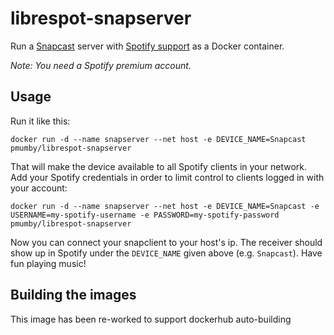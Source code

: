 # librespot-snapserver

Run a [Snapcast](https://github.com/badaix/snapcast) server with [Spotify support](https://github.com/plietar/librespot) as a Docker container.

_Note: You need a Spotify premium account._

## Usage

Run it like this:

    docker run -d --name snapserver --net host -e DEVICE_NAME=Snapcast pmumby/librespot-snapserver

That will make the device available to all Spotify clients in your network. Add your Spotify credentials in order to limit control to clients logged in with your account:

    docker run -d --name snapserver --net host -e DEVICE_NAME=Snapcast -e USERNAME=my-spotify-username -e PASSWORD=my-spotify-password pmumby/librespot-snapserver

Now you can connect your snapclient to your host's ip. The receiver should show up in Spotify under the `DEVICE_NAME` given above (e.g. `Snapcast`). Have fun playing music!

## Building the images

This image has been re-worked to support dockerhub auto-building